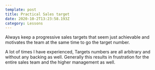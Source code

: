 ```yaml
---
template: post
title: Practical Sales target
date: 2020-10-2T13:23:58.193Z
category: Lessons
---
```

Always keep a progressive sales targets that seem just achievable and motivates the team at the same time to go the target number. 

A lot of times I have experienced, Targets numbers are all arbitrary and without any backing as well. Generally this results in frustration for the entire sales team and the higher management as well.